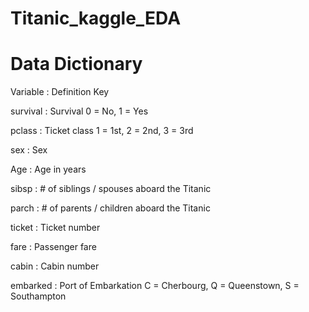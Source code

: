 # Titanic_kaggle_EDA


# Data Dictionary

Variable : Definition	Key

survival : Survival	0 = No, 1 = Yes

pclass : Ticket class	1 = 1st, 2 = 2nd, 3 = 3rd

sex  : Sex	

Age : Age in years	

sibsp : # of siblings / spouses aboard the Titanic	

parch : # of parents / children aboard the Titanic	

ticket : Ticket number	

fare : Passenger fare	

cabin : Cabin number	

embarked : Port of Embarkation	C = Cherbourg, Q = Queenstown, S = Southampton
